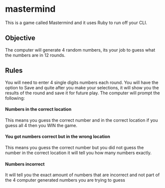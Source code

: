 # mastermind
This is a game called Mastermind and it uses Ruby to run off your CLI.

## Objective
The computer will generate 4 random numbers, its your job to guess what the numbers are in 12 rounds.

## Rules
You will need to enter 4 single digits numbers each round. You will have the option to Save and quite after you make your selections, it will show you the results of the round and save it for future play. The computer will prompt the following:
#### Numbers in the correct location 
This means you guess the correct number and in the correct location if you guess all 4 then you WIN the game.
#### You got numbers correct but in the wrong location
This means you guess the correct number but you did not guess the number in the correct location it will tell you how many numbers exactly. 
#### Numbers incorrect
It will tell you the exact amount of numbers that are incorrect and not part of the 4 computer generated numbers you are trying to guess


